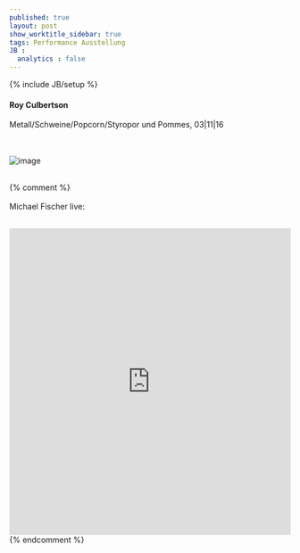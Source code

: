```yaml
---
published: true
layout: post
show_worktitle_sidebar: true
tags: Performance Ausstellung
JB :
  analytics : false
---
```


{% include JB/setup %}




<p>
<h4>Roy Culbertson</h4>
Metall/Schweine/Popcorn/Styropor und Pommes, 03|11|16

<br /><br />
<img src="{{ site.url }}/images/roy-culbertson.jpg" alt="image">
<br /><br />


{% comment %}
<br /><br />
Michael Fischer live:
<br /><br />
<iframe width="100%" height="550" frameborder="0" allowfullscreen="" webkitallowfullscreen="" src="https://www.youtube.com/embed/PaHuNu9I3O8">
</iframe>
<br />
{% endcomment %}

</p>



